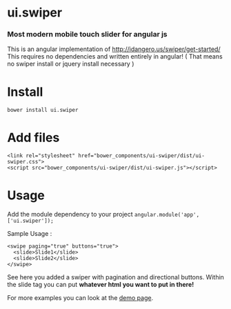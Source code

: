# ui.swiper
### Most modern mobile touch slider for angular js

This is an angular implementation of http://idangero.us/swiper/get-started/
This requires no dependencies and written entirely in angular! ( That means no swiper install or jquery install necessary )

# Install

`bower install ui.swiper`

# Add files

```
<link rel="stylesheet" href="bower_components/ui-swiper/dist/ui-swiper.css">
<script src="bower_components/ui-swiper/dist/ui-swiper.js"></script>
```

# Usage
Add the module dependency to your project
`angular.module('app', ['ui.swiper']);`

Sample Usage :
```
<swipe paging="true" buttons="true">
  <slide>Slide1</slide>
  <slide>Slide2</slide>
</swipe>
```
See here you added a swiper with pagination and directional buttons.
Within the slide tag you can put **whatever html you want to put in there!**

For more examples you can look at the [demo page](http://nebulr.github.io/ui.swiper).
